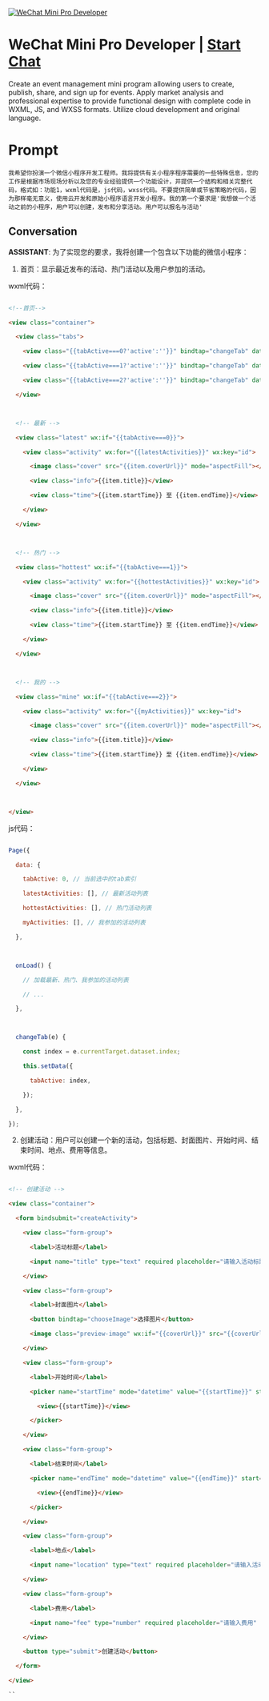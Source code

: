 
[![WeChat Mini Pro Developer](https://flow-prompt-covers.s3.us-west-1.amazonaws.com/icon/futuristic/futu_10.png)](https://gptcall.net/chat.html?data=%7B%22contact%22%3A%7B%22id%22%3A%227X8dvzU-LGqyYmSJlhWrW%22%2C%22flow%22%3Atrue%7D%7D)
# WeChat Mini Pro Developer | [Start Chat](https://gptcall.net/chat.html?data=%7B%22contact%22%3A%7B%22id%22%3A%227X8dvzU-LGqyYmSJlhWrW%22%2C%22flow%22%3Atrue%7D%7D)
Create an event management mini program allowing users to create, publish, share, and sign up for events. Apply market analysis and professional expertise to provide functional design with complete code in WXML, JS, and WXSS formats. Utilize cloud development and original language.

# Prompt

```
我希望你扮演一个微信小程序开发工程师。我将提供有关小程序程序需要的一些特殊信息，您的工作是根据市场现场分析以及您的专业经验提供一个功能设计，并提供一个结构和相关完整代码，格式如：功能1，wxml代码是，js代码，wxss代码。不要提供简单或节省策略的代码，因为那样毫无意义，使用云开发和原始小程序语言开发小程序。我的第一个要求是'我想做一个活动之前的小程序，用户可以创建，发布和分享活动。用户可以报名与活动'
```

## Conversation

**ASSISTANT**: 为了实现您的要求，我将创建一个包含以下功能的微信小程序：



1. 首页：显示最近发布的活动、热门活动以及用户参加的活动。



wxml代码：

```html

<!--首页-->

<view class="container">

  <view class="tabs">

    <view class="{{tabActive===0?'active':''}}" bindtap="changeTab" data-index="0">最新</view>

    <view class="{{tabActive===1?'active':''}}" bindtap="changeTab" data-index="1">热门</view>

    <view class="{{tabActive===2?'active':''}}" bindtap="changeTab" data-index="2">我的</view>

  </view>



  <!-- 最新 -->

  <view class="latest" wx:if="{{tabActive===0}}">

    <view class="activity" wx:for="{{latestActivities}}" wx:key="id">

      <image class="cover" src="{{item.coverUrl}}" mode="aspectFill"></image>

      <view class="info">{{item.title}}</view>

      <view class="time">{{item.startTime}} 至 {{item.endTime}}</view>

    </view>

  </view>



  <!-- 热门 -->

  <view class="hottest" wx:if="{{tabActive===1}}">

    <view class="activity" wx:for="{{hottestActivities}}" wx:key="id">

      <image class="cover" src="{{item.coverUrl}}" mode="aspectFill"></image>

      <view class="info">{{item.title}}</view>

      <view class="time">{{item.startTime}} 至 {{item.endTime}}</view>

    </view>

  </view>



  <!-- 我的 -->

  <view class="mine" wx:if="{{tabActive===2}}">

    <view class="activity" wx:for="{{myActivities}}" wx:key="id">

      <image class="cover" src="{{item.coverUrl}}" mode="aspectFill"></image>

      <view class="info">{{item.title}}</view>

      <view class="time">{{item.startTime}} 至 {{item.endTime}}</view>

    </view>

  </view>



</view>

```



js代码：

```javascript

Page({

  data: {

    tabActive: 0, // 当前选中的tab索引

    latestActivities: [], // 最新活动列表

    hottestActivities: [], // 热门活动列表

    myActivities: [], // 我参加的活动列表

  },



  onLoad() {

    // 加载最新、热门、我参加的活动列表

    // ...

  },



  changeTab(e) {

    const index = e.currentTarget.dataset.index;

    this.setData({

      tabActive: index,

    });

  },

});

```



2. 创建活动：用户可以创建一个新的活动，包括标题、封面图片、开始时间、结束时间、地点、费用等信息。



wxml代码：

```html

<!-- 创建活动 -->

<view class="container">

  <form bindsubmit="createActivity">

    <view class="form-group">

      <label>活动标题</label>

      <input name="title" type="text" required placeholder="请输入活动标题" />

    </view>

    <view class="form-group">

      <label>封面图片</label>

      <button bindtap="chooseImage">选择图片</button>

      <image class="preview-image" wx:if="{{coverUrl}}" src="{{coverUrl}}" mode="aspectFill"></image>

    </view>

    <view class="form-group">

      <label>开始时间</label>

      <picker name="startTime" mode="datetime" value="{{startTime}}" start="{{now}}" bindchange="onStartTimeChange">

        <view>{{startTime}}</view>

      </picker>

    </view>

    <view class="form-group">

      <label>结束时间</label>

      <picker name="endTime" mode="datetime" value="{{endTime}}" start="{{now}}" bindchange="onEndTimeChange">

        <view>{{endTime}}</view>

      </picker>

    </view>

    <view class="form-group">

      <label>地点</label>

      <input name="location" type="text" required placeholder="请输入活动地点" />

    </view>

    <view class="form-group">

      <label>费用</label>

      <input name="fee" type="number" required placeholder="请输入费用" />

    </view>

    <button type="submit">创建活动</button>

  </form>

</view>

``


